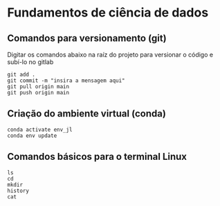 # Fundamentos de ciência de dados 

## Comandos para versionamento (git)

Digitar os comandos abaixo na raíz do projeto para versionar o código e subí-lo no gitlab

```
git add .
git commit -m "insira a mensagem aqui"
git pull origin main
git push origin main
```

## Criação do ambiente virtual (conda)

```
conda activate env_jl
conda env update
```

## Comandos básicos para o terminal Linux

```
ls
cd
mkdir
history
cat
```